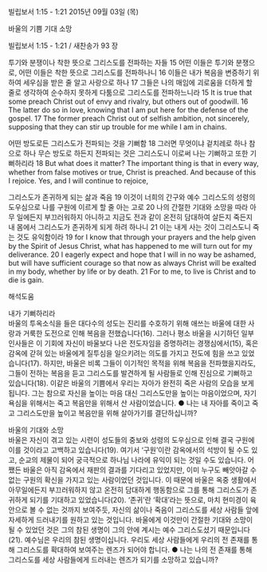빌립보서 1:15 - 1:21 
2015년 09월 03일 (목)

바울의 기쁨 기대 소망



빌립보서 1:15 - 1:21 / 새찬송가 93 장


투기와 분쟁이나 착한 뜻으로 그리스도를 전파하는 자들
15 어떤 이들은 투기와 분쟁으로, 어떤 이들은 착한 뜻으로 그리스도를 전파하나니 16 이들은 내가 복음을 변증하기 위하여 세우심을 받은 줄 알고 사랑으로 하나 17 그들은 나의 매임에 괴로움을 더하게 할 줄로 생각하여 순수하지 못하게 다툼으로 그리스도를 전파하느니라 
15 It is true that some preach Christ out of envy and rivalry, but others out of goodwill. 16 The latter do so in love, knowing that I am put here for the defense of the gospel. 17 The former preach Christ out of selfish ambition, not sincerely, supposing that they can stir up trouble for me while I am in chains.  

어떤 방도로든 그리스도가 전파되는 것을 기뻐함
18 그러면 무엇이냐 겉치레로 하나 참으로 하나 무슨 방도로 하든지 전파되는 것은 그리스도니 이로써 나는 기뻐하고 또한 기뻐하리라 
18 But what does it matter? The important thing is that in every way, whether from false motives or true, Christ is preached. And because of this I rejoice. Yes, and I will continue to rejoice, 

그리스도가 존귀하게 되는 삶과 죽음
19 이것이 너희의 간구와 예수 그리스도의 성령의 도우심으로 나를 구원에 이르게 할 줄 아는 고로 20 나의 간절한 기대와 소망을 따라 아무 일에든지 부끄러워하지 아니하고 지금도 전과 같이 온전히 담대하여 살든지 죽든지 내 몸에서 그리스도가 존귀하게 되게 하려 하나니 21 이는 내게 사는 것이 그리스도니 죽는 것도 유익함이라
19 for I know that through your prayers and the help given by the Spirit of Jesus Christ, what has happened to me will turn out for my deliverance. 20 I eagerly expect and hope that I will in no way be ashamed, but will have sufficient courage so that now as always Christ will be exalted in my body, whether by life or by death. 21 For to me, to live is Christ and to die is gain.

해석도움





내가 기뻐하리라  
바울의 투옥소식을 들은 대다수의 성도는 진리를 수호하기 위해 애쓰는 바울에 대한 사랑과 거룩한 도전으로 인해 복음을 전했습니다(16). 그러나 평소 바울을 시기하던 일부 인사들은 이 기회에 자신이 바울보다 나은 전도자임을 증명하려는 경쟁심에서(15), 혹은 감옥에 갇혀 있는 바울에게 질투심을 일으키려는 의도를 가지고 전도에 힘을 쓰고 있었습니다(17). 하지만, 바울은 비록 그들이 이기적인 목적을 위해 복음을 전파했을지라도, 그들이 전하는 복음을 듣고 그리스도를 발견하게 될 사람들로 인해 진심으로 기뻐하고 있습니다(18). 이같은 바울의 기쁨에서 우리는 자아가 완전히 죽은 사람의 모습을 보게 됩니다. 그는 참으로 자신을 높이는 마음 대신 그리스도만을 높이는 마음이었으며, 자기 욕심을 위해서는 죽고 복음만을 위해서 산 사람이었습니다.
● 나는 내 자아를 죽이고 죽고 그리스도만을 높이고 복음만을 위해 살아가기를 결단하십니까? 


바울의 기대와 소망  
바울은 자신이 겪고 있는 시련이 성도들의 중보와 성령의 도우심으로 인해 결국 구원에 이를 것이라고 고백하고 있습니다(19). 여기서 ‘구원’이란 감옥에서의 석방이 될 수도 있고, 순교의 제물이 되어 궁극적으로 하나님 나라에 유익이 되는 것일 수도 있습니다. 어쨌든 바울은 아직 감옥에서 재판의 결과를 기다리고 있었지만, 이미 누구도 빼앗아갈 수 없는 구원의 확신을 가지고 있는 사람이었던 것입니다. 이 때문에 바울은 옥중 생활에서 아무일에든지 부끄러워하지 않고 온전히 담대하게 행동함으로 그를 통해 그리스도가 존귀하게 되기를 기대하고 있었습니다(20). ‘존귀’란  ‘확대’라는 뜻으로, 마치 현미경이 육안으로 볼 수 없는 것까지 보여주듯, 자신의 삶이나 죽음이 그리스도를 세상 사람들 앞에 자세하게 드러내기를 원하고 있는 것입니다. 바울에게 이것만이 간절한 기대와 소망이 될 수 있었던 것은 그의 참된 생명이 그의 안에 계시는 예수 그리스도셨기 때문입니다(21). 예수님은 우리의 참된 생명이십니다. 우리도 세상 사람들에게 우리의 전 존재를 통해 그리스도를 확대하여 보여주는 렌즈가 되어야 합니다.
● 나는 나의 전 존재를 통해 그리스도를 세상 사람들에게 드러내는 렌즈가 되기를 소망하고 있습니까?